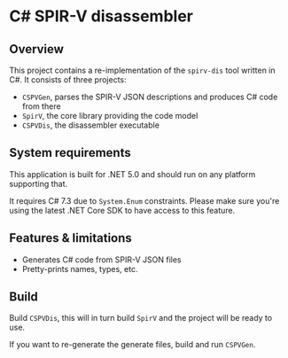 C# SPIR-V disassembler
======================

Overview
--------

This project contains a re-implementation of the ``spirv-dis`` tool written in C#. It consists of three projects:

* ``CSPVGen``, parses the SPIR-V JSON descriptions and produces C# code from there
* ``SpirV``, the core library providing the code model
* ``CSPVDis``, the disassembler executable

System requirements
-------------------

This application is built for .NET 5.0 and should run on any platform supporting that.

It requires C# 7.3 due to `System.Enum` constraints. Please make sure you're using the latest .NET Core SDK to have access to this feature.

Features & limitations
----------------------

* Generates C# code from SPIR-V JSON files
* Pretty-prints names, types, etc.

Build
-----

Build `CSPVDis`, this will in turn build `SpirV` and the project will be ready to use.

If you want to re-generate the generate files, build and run `CSPVGen`.